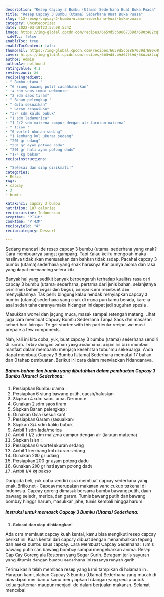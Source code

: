 ```yaml
---
description: "Resep Capcay 3 Bumbu (Utama) Sederhana Buat Buka Puasa"
title: "Resep Capcay 3 Bumbu (Utama) Sederhana Buat Buka Puasa"
slug: 415-resep-capcay-3-bumbu-utama-sederhana-buat-buka-puasa
category: Uncategorized
date: 2022-03-18T23:53:08.534Z
image: https://img-global.cpcdn.com/recipes/6659d5cb9867039d/680x482cq70/capcay-3-bumbu-utama-sederhana-foto-resep-utama.jpg
hideToc: false
enableToc: true
enableTocContent: false
thumbnail: https://img-global.cpcdn.com/recipes/6659d5cb9867039d/680x482cq70/capcay-3-bumbu-utama-sederhana-foto-resep-utama.jpg
cover: https://img-global.cpcdn.com/recipes/6659d5cb9867039d/680x482cq70/capcay-3-bumbu-utama-sederhana-foto-resep-utama.jpg
author: Admin
authorAv: notfound
ratingvalue: 4.1
reviewcount: 24
recipeingredient:
- " Bumbu utama "
- "6 siung bawang putih cacahhaluskan"
- "4 sdm saos tomat Delmonte"
- "2 sdm saos tiram"
- " Bahan pelengkap "
- " Gula sesuaikan"
- " Garam sesuaikan"
- "3/4 sdm kaldu bubuk"
- "1 sdm ladamerica"
- "1 1/2 sdm maizena campur dengan air larutan maizena"
- " Isian "
- "6 wortel ukuran sedang"
- "1 kembang kol ukuran sedang"
- "200 gr udang"
- "200 gr ayam potong dadu"
- "200 gr hati ayam potong dadu"
- "1/4 kg bakso"
recipeinstructions:

- "Selesai dan siap dinikmati!"
categories:
- Resep
tags:
- capcay
- 3
- bumbu

katakunci: capcay 3 bumbu 
nutrition: 187 calories
recipecuisine: Indonesian
preptime: "PT11M"
cooktime: "PT43M"
recipeyield: "4"
recipecategory: Dessert

---
```



Sedang mencari ide resep capcay 3 bumbu (utama) sederhana yang enak? Cara membuatnya sangat gampang. Tapi Kalau keliru mengolah maka hasilnya tidak akan memuaskan dan bahkan tidak sedap. Padahal capcay 3 bumbu (utama) sederhana yang enak harusnya Kan punya aroma dan rasa yang dapat memancing selera kita.


Banyak hal yang sedikit banyak berpengaruh terhadap kualitas rasa dari capcay 3 bumbu (utama) sederhana, pertama dari jenis bahan, selanjutnya pemilihan bahan segar dan bagus, sampai cara membuat dan menyajikannya. Tak perlu bingung kalau hendak menyiapkan capcay 3 bumbu (utama) sederhana yang enak di mana pun kamu berada, karena asal sudah tahu caranya maka hidangan ini dapat jadi suguhan spesial.

Masukkan wortel dan jagung muda, masak sampai setengah matang. Lihat juga cara membuat Capcay Bumbu Sederhana Tanpa Saos dan masakan sehari-hari lainnya. To get started with this particular recipe, we must prepare a few components.


Nah, kali ini kita coba, yuk, buat capcay 3 bumbu (utama) sederhana sendiri di rumah. Tetap dengan bahan yang sederhana, sajian ini bisa memberi manfaat dalam membantu menjaga kesehatan tubuhmu sekeluarga. Anda dapat membuat Capcay 3 Bumbu (Utama) Sederhana memakai 17 bahan dan 0 tahap pembuatan. Berikut ini cara dalam menyiapkan hidangannya.

<!--inarticleads1-->

##### Bahan-bahan dan bumbu yang dibutuhkan dalam pembuatan Capcay 3 Bumbu (Utama) Sederhana:

1. Persiapkan  Bumbu utama :
1. Persiapkan 6 siung bawang putih, cacah/haluskan
1. Siapkan 4 sdm saos tomat Delmonte
1. Gunakan 2 sdm saos tiram
1. Siapkan  Bahan pelengkap :
1. Gunakan  Gula (sesuaikan)
1. Persiapkan  Garam (sesuaikan)
1. Siapkan 3/4 sdm kaldu bubuk
1. Ambil 1 sdm lada/merica
1. Ambil 1 1/2 sdm maizena campur dengan air (larutan maizena)
1. Siapkan  Isian :
1. Persiapkan 6 wortel ukuran sedang
1. Ambil 1 kembang kol ukuran sedang
1. Gunakan 200 gr udang
1. Persiapkan 200 gr ayam potong dadu
1. Gunakan 200 gr hati ayam potong dadu
1. Ambil 1/4 kg bakso


Daripada beli, yuk coba sendiri cara membuat capcay sederhana yang enak. Brilio.net - Capcay merupakan makanan yang cukup terkenal di Indonesia. Capcay goreng dimasak bersama bumbu bawang putih, daun bawang seledri, merica, dan garam. Tumis bawang putih dan bawang bombay hingga harum, masukkan jahe, tumis kembali hingga harum. 

<!--inarticleads2-->

##### Instruksi untuk memasak Capcay 3 Bumbu (Utama) Sederhana:


1. Selesai dan siap dihidangkan!

Ada cara membuat capcay kuah kental, kamu bisa mengikuti resep capcay berikut ini. Kuah kental dari capcay dibuat dengan menambahkan tepung dan aneka bumbu saus capcay. Cara Membuat Capcay Sederhana: Tumis bawang putih dan bawang bombay sampai mengeluarkan aroma. Resep Cap Cay Goreng ala Restoran yang Segar Gurih. Beragam jenis sayuran yang ditumis dengan bumbu sederhana ini rasanya renyah gurih. 

Terima kasih telah membaca resep yang kami tampilkan di halaman ini. Harapan kami, olahan Capcay 3 Bumbu (Utama) Sederhana yang mudah di atas dapat membantu kamu menyiapkan hidangan yang sedap untuk keluarga/teman maupun menjadi ide dalam berjualan makanan. Selamat mencoba!
